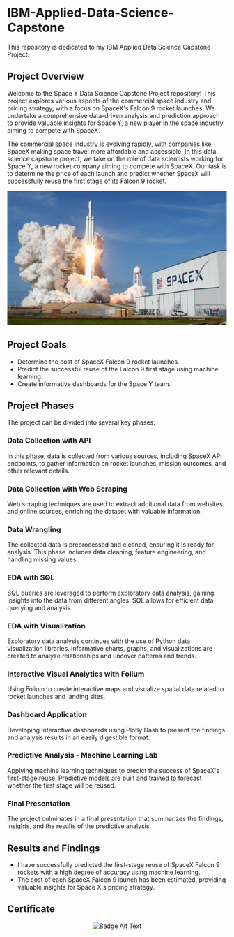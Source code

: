 # IBM-Applied-Data-Science-Capstone
This repository is dedicated to my IBM Applied Data Science Capstone Project.

## Project Overview

Welcome to the Space Y Data Science Capstone Project repository! This project explores various aspects of the commercial space industry and pricing strategy, with a focus on SpaceX's Falcon 9 rocket launches. We undertake a comprehensive data-driven analysis and prediction approach to provide valuable insights for Space Y, a new player in the space industry aiming to compete with SpaceX.

The commercial space industry is evolving rapidly, with companies like SpaceX making space travel more affordable and accessible. In this data science capstone project, we take on the role of data scientists working for Space Y, a new rocket company aiming to compete with SpaceX. Our task is to determine the price of each launch and predict whether SpaceX will successfully reuse the first stage of its Falcon 9 rocket.

![SpaceX](https://github.com/snowieeeee/IBM-Applied-Data-Science-Capstone/blob/main/spaceX.jpg)

## Project Goals

- Determine the cost of SpaceX Falcon 9 rocket launches.
- Predict the successful reuse of the Falcon 9 first stage using machine learning.
- Create informative dashboards for the Space Y team.

## Project Phases

The project can be divided into several key phases:

### Data Collection with API

In this phase, data is collected from various sources, including SpaceX API endpoints, to gather information on rocket launches, mission outcomes, and other relevant details.

### Data Collection with Web Scraping

Web scraping techniques are used to extract additional data from websites and online sources, enriching the dataset with valuable information.

### Data Wrangling

The collected data is preprocessed and cleaned, ensuring it is ready for analysis. This phase includes data cleaning, feature engineering, and handling missing values.

### EDA with SQL

SQL queries are leveraged to perform exploratory data analysis, gaining insights into the data from different angles. SQL allows for efficient data querying and analysis.

### EDA with Visualization
Exploratory data analysis continues with the use of Python data visualization libraries. Informative charts, graphs, and visualizations are created to analyze relationships 
and uncover patterns and trends.

### Interactive Visual Analytics with Folium

Using Folium to create interactive maps and visualize spatial data related to rocket launches and landing sites.

### Dashboard Application

Developing interactive dashboards using Plotly Dash to present the findings and analysis results in an easily digestible format. 

### Predictive Analysis - Machine Learning Lab

Applying machine learning techniques to predict the success of SpaceX's first-stage reuse. Predictive models are built and trained to forecast whether the first stage will be reused.

### Final Presentation

The project culminates in a final presentation that summarizes the findings, insights, and the results of the predictive analysis. 

## Results and Findings

- I have successfully predicted the first-stage reuse of SpaceX Falcon 9 rockets with a high degree of accuracy using machine learning.
- The cost of each SpaceX Falcon 9 launch has been estimated, providing valuable insights for Space X's pricing strategy.

## Certificate

<div align="center">
  <img src="[Image URL](https://github.com/snowieeeee/IBM-Applied-Data-Science-Capstone/blob/main/data-science-professional-certificate.png)https://github.com/snowieeeee/IBM-Applied-Data-Science-Capstone/blob/main/data-science-professional-certificate.png" alt="Badge Alt Text">
</div>
